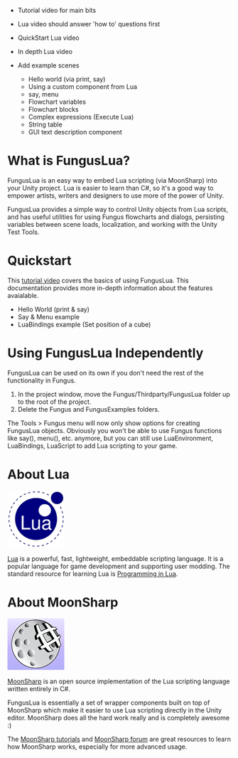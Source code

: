+ Tutorial video for main bits

+ Lua video should answer 'how to' questions first

+ QuickStart Lua video
+ In depth Lua video

+ Add example scenes
	+ Hello world (via print, say)
	+ Using a custom component from Lua
	+ say, menu
	+ Flowchart variables
	+ Flowchart blocks
	+ Complex expressions (Execute Lua)
	+ String table
	+ GUI text description component

# What is FungusLua?

FungusLua is an easy way to embed Lua scripting (via MoonSharp) into your Unity project. Lua is easier to learn than C#, so it's a good way to empower artists, writers and designers to use more of the power of Unity.

FungusLua provides a simple way to control Unity objects from Lua scripts, and has useful utilities for using Fungus flowcharts and dialogs, persisting variables between scene loads, localization, and working with the Unity Test Tools. 

# Quickstart

This [tutorial video]() covers the basics of using FungusLua. This documentation provides more in-depth information about the features avaialable.

- Hello World (print & say)
- Say & Menu example
- LuaBindings example (Set position of a cube)

# Using FungusLua Independently

FungusLua can be used on its own if you don't need the rest of the functionality in Fungus.

1. In the project window, move the Fungus/Thirdparty/FungusLua folder up to the root of the project.
2. Delete the Fungus and FungusExamples folders.

The Tools > Fungus menu will now only show options for creating FungusLua objects. Obviously you won't be able to use Fungus functions like say(), menu(), etc. anymore, but you can still use LuaEnvironment, LuaBindings, LuaScript to add Lua scripting to your game.

# About Lua

![Lua logo](images/lua.png)

[Lua](http://www.lua.org/about.html) is a powerful, fast, lightweight, embeddable scripting language. It is a popular language for game development and supporting user modding. The standard resource for learning Lua is [Programming in Lua](http://www.lua.org/pil/1.html).

# About MoonSharp

![MoonSharp Logo](images/moonsharp.png)

[MoonSharp](http://www.moonsharp.org) is an open source implementation of the Lua scripting language written entirely in C#. 

FungusLua is essentially a set of wrapper components built on top of MoonSharp which make it easier to use Lua scripting directly in the Unity editor. MoonSharp does all the hard work really and is completely awesome :)

The [MoonSharp tutorials](http://www.moonsharp.org/getting_started.html) and [MoonSharp forum](https://groups.google.com/forum/#!forum/moonsharp) are great resources to learn how MoonSharp works, especially for more advanced usage.